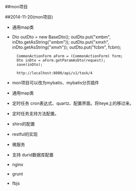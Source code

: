 ##mon项目


##2014-11-20(mon项目)

* 通用map类
* Dto outDto = new BaseDto();
        outDto.put("xmbm", inDto.getAsString("xmbm"));
        outDto.put("xmxh", inDto.getAsString("xmxh"));
        outDto.put("fcbm", fcbm);
        
        CommonActionForm aForm = (CommonActionForm) form;
        Dto inDto = aForm.getParamAsDto(request);
        save(inDto);
        
        http://localhost:8080/api/v1/task/4
        
* mon项目可以改为mybatis、mybatis分页插件
* 通用map类
* 定时任务 cron表达式、quartz、配置界面。将iteye上的移过来。
* 定时任务支持方法配置。
* shiro的配置
* restful的实现
* 微服务
* 支持 durid数据库配置
* nginx 
* grunt
* fbjs











